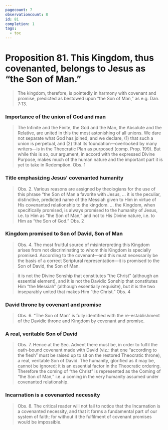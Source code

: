 ```yaml
---
pagecount: 7
observationcount: 8
id: 81
completion: 1
tags:
  - toc
---
```

# Proposition 81. This Kingdom, thus covenanted, belongs to Jesus as “the Son of Man.”

>The kingdom, therefore, is pointedly in harmony with covenant and promise, predicted as bestowed upon “the Son of Man,” as e.g. Dan. 7:13.
### Importance of the union of God and man
>The Infinite and the Finite, the God and the Man, the Absolute and the Relative, are united in this the most astonishing of all unions. We dare not separate what God has joined, and we declare, (1) that such a union is perpetual, and (2) that its foundation—overlooked by many writers—is in the Theocratic Plan as purposed (comp. Prop. 199). But while this is so, our argument, in accord with the expressed Divine Purpose, makes much of the human nature and the important part it is yet to take in Redemption.
>Obs. 1
### Title emphasizing Jesus' covenanted humanity
>Obs. 2. Various reasons are assigned by theologians for the use of this phrase “the Son of Man a favorite with Jesus,
>...
>it is the peculiar, distinctive, predicted name of the Messiah given to Him in virtue of His covenanted relationship to the kingdom.
>...
>the Kingdom, when specifically promised, is always promised to the humanity of Jesus, i.e. to Him as “the Son of Man,” and not to His Divine nature, i.e. to Him as “the Son of God.”
>Obs. 2
### Kingdom promised to Son of David, Son of Man
>Obs. 4. The most fruitful source of misinterpreting this Kingdom arises from not discriminating to whom this Kingdom is specially promised. According to the covenant—and this must necessarily be the basis of a correct Scriptural representation—it is promised to the Son of David, the Son of Man.

>it is not the Divine Sonship that constitutes “the Christ” (although an essential element), and it is not the Davidic Sonship that constitutes Him “the Messiah” (although essentially requisite), but it is the two inseparably united that makes Him “the Christ.”
>Obs. 4
### David throne by covenant and promise
>Obs. 6. “The Son of Man” is fully identified with the re-establishment of the Davidic throne and Kingdom by covenant and promise.
### A real, veritable Son of David
>Obs. 7. Hence at the Sec. Advent there must be, in order to fulfil the oath-bound covenant made with David (viz.: that one “according to the flesh” must be raised up to sit on the restored Theocratic throne), a real, veritable Son of David. The humanity, glorified as it may be, cannot be ignored; it is an essential factor in the Theocratic ordering. Therefore the coming of “the Christ” is represented as the Coming of “the Son of Man,” i.e. a coming in the very humanity assumed under covenanted relationship.
### Incarnation is a covenanted necessity
>Obs. 8. The critical reader will not fail to notice that the Incarnation is a covenanted necessity, and that it forms a fundamental part of our system of faith; for without it the fulfilment of covenant promises would be impossible.
